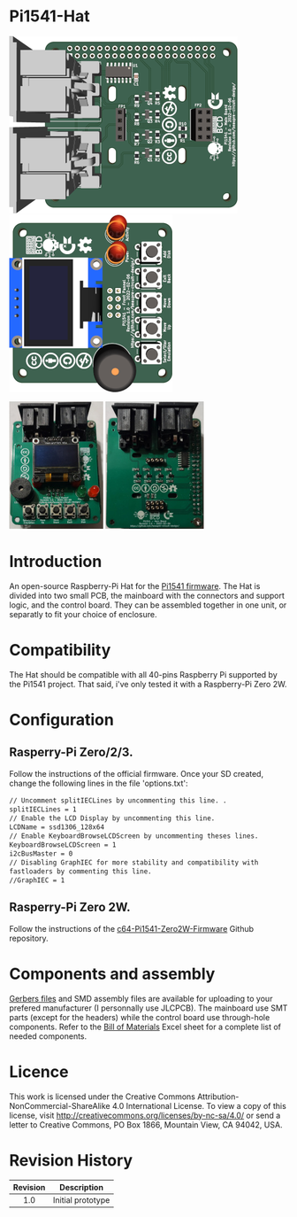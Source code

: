 # Pi1541-Hat

![MegaCart-64 Rendering](Images/Pi1541_Main_Board_Small.png)
![MegaCart-64 PCB](Images/Pi1541_Control_Pannel_Small.png)

![MegaCart-64 Populated](Images/Pi1541_Small.jpg)
![MegaCart-64 Populated](Images/Pi1541_Main_Board_Small.jpg)



# Introduction

An open-source Raspberry-Pi Hat for the [Pi1541 firmware](https://cbm-pi1541.firebaseapp.com/). The Hat is divided into two small PCB, the mainboard with the connectors and support logic, and the control board.  They can be assembled together in one unit, or separatly to fit your choice of enclosure.

# Compatibility

The Hat should be compatible with all 40-pins Raspberry Pi supported by the Pi1541 project. That said, i've only tested it with a Raspberry-Pi Zero 2W.

# Configuration

## Rasperry-Pi Zero/2/3.

Follow the instructions of the official firmware. Once your SD created, change the following lines in the file 'options.txt':

    // Uncomment splitIECLines by uncommenting this line. .
	splitIECLines = 1
	// Enable the LCD Display by uncommenting this line. 
	LCDName = ssd1306_128x64
	// Enable KeyboardBrowseLCDScreen by uncommenting theses lines.
	KeyboardBrowseLCDScreen = 1
	i2cBusMaster = 0
	// Disabling GraphIEC for more stability and compatibility with fastloaders by commenting this line.
	//GraphIEC = 1

## Rasperry-Pi Zero 2W.

Follow the instructions of the [c64-Pi1541-Zero2W-Firmware]([Firmware/](https://github.com/Beaupre-Circuit-Design/c64-Pi1541-Zero2W-Firmware)) Github repository.

# Components and assembly

[Gerbers files](Gerbers/) and SMD assembly files are available for uploading to your prefered manufacturer (I personnally use JLCPCB).  The mainboard use SMT parts (except for the headers) while the control board use through-hole components. Refer to the [Bill of Materials](Pi1541-BOM.xlsx) Excel sheet for a complete list of needed components.

# Licence

This work is licensed under the Creative Commons Attribution-NonCommercial-ShareAlike 4.0 International License. To view a copy of this license, visit http://creativecommons.org/licenses/by-nc-sa/4.0/ or send a letter to Creative Commons, PO Box 1866, Mountain View, CA 94042, USA.


# Revision History

|Revision  |Description                    |
|:--------:|-------------------------------|
|1.0       |Initial prototype              |
